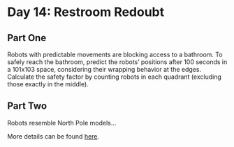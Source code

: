 # Day 14: Restroom Redoubt

## Part One

Robots with predictable movements are blocking access to a bathroom. To safely reach the bathroom, predict the robots’ positions after 100 seconds in a 101x103 space, considering their wrapping behavior at the edges. Calculate the safety factor by counting robots in each quadrant (excluding those exactly in the middle).

## Part Two

Robots resemble North Pole models...

More details can be found [here](https://adventofcode.com/2024/day/14).
